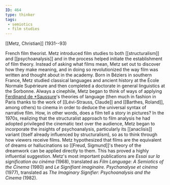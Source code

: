 ```yaml
---
ID: 464
type: thinker
tags: 
 - semiotics
 - film studies
---
```


[[Metz, Christian]] 
(1931--93)


French film theorist. Metz introduced film studies to both
[[structuralism]] and
[[psychoanalysis]] and in the
process helped initiate the establishment of film theory. Instead of
asking what films mean, Metz set out to discover how they make meaning,
and in doing so revolutionized the way film was written and thought
about in the academy. Born in Béziers in southern France, Metz studied
classical languages and ancient history at the École Normale Supérieure
and then completed a doctorate in general linguistics at the Sorbonne.
Always a cinephile, Metz began to think of ways of applying [Ferdinand
de  *Saussure](#X802ebfc67c621d49cc63bbba0a18976b3faf319)'s theories of
language (then much in fashion in Paris thanks to the work of [[Lévi-Strauss, Claude]] and [[Barthes, Roland]], among others) to
cinema in order to deduce the universal syntax of narrative film. How,
in other words, does a film tell a story in pictures? In the 1970s,
realizing that the structuralist approach to film analysis he had
adopted privileged the cinematic text over the audience, Metz began to
incorporate the insights of psychoanalysis, particularly its
[[anaclisis]] variant (itself
already influenced by structuralism), so as to think through how viewers
receive films. Metz hypothesized that films are the equivalent of dreams
or hallucinations so [[Freud, Sigmund]]'s theory of the
dreamwork can be applied directly to them. This has proved a highly
influential suggestion. Metz's most important publications are *Essai sur la signification au cinéma* (1968), translated as *Film Language: A
Semiotics of the Cinema* (1980) and *Le Signifiant imaginaire.
Psychanalyse et cinéma* (1977), translated as *The Imaginary Signifier:
Psychoanalysis and the Cinema* (1982).
